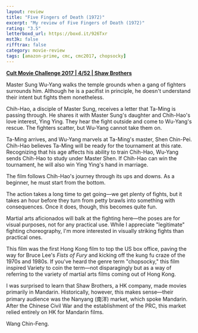 ```yaml
---
layout: review
title: "Five Fingers of Death (1972)"
excerpt: "My review of Five Fingers of Death (1972)"
rating: "3.5"
letterboxd_url: https://boxd.it/926Txr
mst3k: false
rifftrax: false
category: movie-review
tags: [amazon-prime, cmc, cmc2017, chopsocky]
---
```


<b><a href="https://boxd.it/q7TYk/detail" target="_blank" rel="noopener">Cult Movie Challenge 2017 | 4/52 | Shaw Brothers</a></b>

Master Sung Wu-Yang walks the temple grounds when a gang of fighters surrounds him. Although he is a pacifist in principle, he doesn't understand their intent but fights them nonetheless.

Chih-Hao, a disciple of Master Sung, receives a letter that Ta-Ming is passing through. He shares it with Master Sung's daughter and Chih-Hao's love interest, Ying Ying. They hear the fight outside and come to Wu-Yang's rescue. The fighters scatter, but Wu-Yang cannot take them on.

Ta-Ming arrives, and Wu-Yang marvels at Ta-Ming's master, Shen Chin-Pei. Chih-Hao believes Ta-Ming will be ready for the tournament at this rate. Recognizing that his age affects his ability to train Chih-Hao, Wu-Yang sends Chih-Hao to study under Master Shen. If Chih-Hao can win the tournament, he will also win Ying Ying's hand in marriage.

The film follows Chih-Hao's journey through its ups and downs. As a beginner, he must start from the bottom.

The action takes a long time to get going—we get plenty of fights, but it takes an hour before they turn from petty brawls into something with consequences. Once it does, though, this becomes quite fun.

Martial arts aficionados will balk at the fighting here—the poses are for visual purposes, not for any practical use. While I appreciate "legitimate" fighting choreography, I'm more interested in visually striking fights than practical ones.

This film was the first Hong Kong film to top the US box office, paving the way for Bruce Lee's <i>Fists of Fury</i> and kicking off the kung fu craze of the 1970s and 1980s. If you've heard the genre term "chopsocky," this film inspired Variety to coin the term—not disparagingly but as a way of referring to the variety of martial arts films coming out of Hong Kong.

I was surprised to learn that Shaw Brothers, a HK company, made movies primarily in Mandarin. Historically, however, this makes sense—their primary audience was the Nanyang (南洋) market, which spoke Mandarin. After the Chinese Civil War and the establishment of the PRC, this market relied entirely on HK for Mandarin films.

Wang Chin-Feng.
